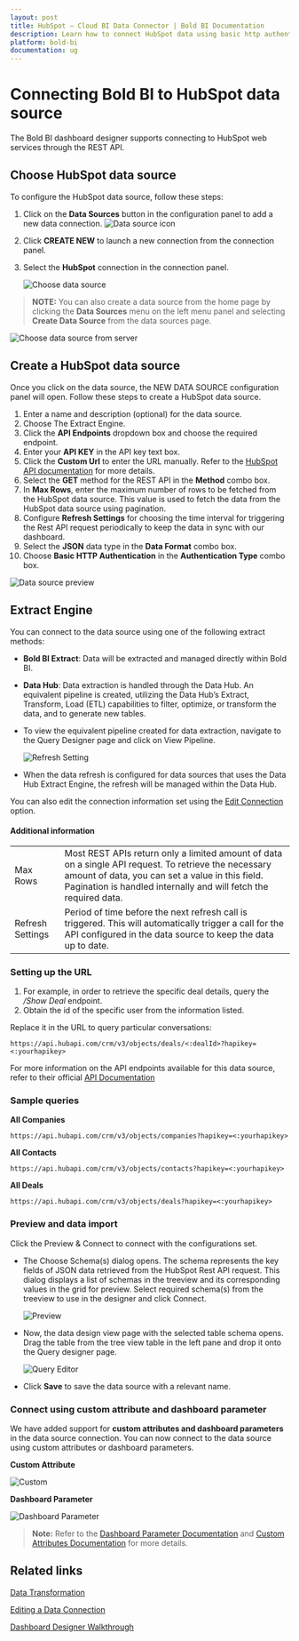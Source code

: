 ```yaml
---
layout: post
title: HubSpot – Cloud BI Data Connector | Bold BI Documentation
description: Learn how to connect HubSpot data using basic http authentication through REST API endpoint with Bold BI Cloud.
platform: bold-bi
documentation: ug
---
```


# Connecting Bold BI to HubSpot data source
The Bold BI dashboard designer supports connecting to HubSpot web services through the REST API. 

## Choose HubSpot data source

To configure the HubSpot data source, follow these steps:
1. Click on the **Data Sources** button in the configuration panel to add a new data connection.
   ![Data source icon](/static/assets/working-with-datasource/data-connectors/images/common/DataSourcesIcon.png)
   
2. Click **CREATE NEW** to launch a new connection from the connection panel.
3. Select the **HubSpot** connection in the connection panel.

   ![Choose data source](/static/assets/working-with-datasource/data-connectors/images/HubSpot/ChooseDS.png)

> **NOTE:** You can also create a data source from the home page by clicking the **Data Sources** menu on the left menu panel and selecting **Create Data Source** from the data sources page.

   ![Choose data source from server](/static/assets/working-with-datasource/data-connectors/images/HubSpot/ChooseDS_Server.png)

## Create a HubSpot data source
Once you click on the data source, the NEW DATA SOURCE configuration panel will open. Follow these steps to create a HubSpot data source.
1. Enter a name and description (optional) for the data source.
2. Choose The Extract Engine.
3. Click the **API Endpoints** dropdown box and choose the required endpoint.
4. Enter your **API KEY** in the API key text box.
5. Click the **Custom Url** to enter the URL manually. Refer to the [HubSpot API documentation](https://developers.hubspot.com/docs/api/overview) for more details. 
6. Select the **GET** method for the REST API in the **Method** combo box.
7. In **Max Rows**, enter the maximum number of rows to be fetched from the HubSpot data source. This value is used to fetch the data from the HubSpot data source using pagination.
8. Configure **Refresh Settings** for choosing the time interval for triggering the Rest API request periodically to keep the data in sync with our dashboard.  
9. Select the **JSON** data type in the **Data Format** combo box.
10. Choose **Basic HTTP Authentication** in the **Authentication Type** combo box.

![Data source preview](/static/assets/working-with-datasource/data-connectors/images/HubSpot/DataSourcesView.png)

## Extract Engine
You can connect to the data source using one of the following extract methods:
- **Bold BI Extract**: Data will be extracted and managed directly within Bold BI.
- **Data Hub**: Data extraction is handled through the Data Hub. An equivalent pipeline is created, utilizing the Data Hub’s Extract, Transform, Load (ETL) capabilities to filter, optimize, or transform the data, and to generate new tables.
- To view the equivalent pipeline created for data extraction, navigate to the Query Designer page and click on View Pipeline.

    ![Refresh Setting](/static/assets/working-with-datasource/images/View_Pipeline.png)

- When the data refresh is configured for data sources that uses the Data Hub Extract Engine, the refresh will be managed within the Data Hub.

You can also edit the connection information set using the [Edit Connection](/working-with-data-sources/editing-a-data-connection/) option.

#### Additional information
<table width="600">
<tr>
<td>
Max Rows
</td>
<td>
Most REST APIs return only a limited amount of data on a single API request. To retrieve the necessary amount of data, you can set a value in this field. Pagination is handled internally and will fetch the required data.
</td>
</tr>
<tr>
<td>
Refresh Settings
</td>
<td>
Period of time before the next refresh call is triggered. This will automatically trigger a call for the API configured in the data source to keep the data up to date.
</td>
</tr>
</table>

### Setting up the URL

1. For example, in order to retrieve the specific deal details, query the <i>/Show Deal</i> endpoint.
2. Obtain the id of the specific user from the information listed.

Replace it in the URL to query particular conversations:

`https://api.hubapi.com/crm/v3/objects/deals/<:dealId>?hapikey=<:yourhapikey>`

For more information on the API endpoints available for this data source, refer to their official [API Documentation]( https://developers.hubspot.com/docs)

### Sample queries

**All Companies**

`https://api.hubapi.com/crm/v3/objects/companies?hapikey=<:yourhapikey>`

**All Contacts**

`https://api.hubapi.com/crm/v3/objects/contacts?hapikey=<:yourhapikey>`

**All Deals**

`https://api.hubapi.com/crm/v3/objects/deals?hapikey=<:yourhapikey>`


### Preview and data import
Click the Preview & Connect to connect with the configurations set.
* The Choose Schema(s) dialog opens. The schema represents the key fields of JSON data retrieved from the HubSpot Rest API request. This dialog displays a list of schemas in the treeview and its corresponding values in the grid for preview. Select required schema(s) from the treeview to use in the designer and click Connect.

   ![Preview](/static/assets/working-with-datasource/data-connectors/images/common/Preview.png)

* Now, the data design view page with the selected table schema opens. Drag the table from the tree view table in the left pane and drop it onto the Query designer page.

   ![Query Editor](/static/assets/working-with-datasource/data-connectors/images/common/QueryEditor.png)

* Click **Save** to save the data source with a relevant name.

### Connect using custom attribute and dashboard parameter

We have added support for **custom attributes and dashboard parameters** in the data source connection. You can now connect to the data source using custom attributes or dashboard parameters.

**Custom Attribute**

![Custom](/static/assets/working-with-datasource/data-connectors/images/HubSpot/Custom.png)

**Dashboard Parameter**

![Dashboard Parameter](/static/assets/working-with-datasource/data-connectors/images/HubSpot/Dashboardparameter.png)

>**Note:** Refer to the [Dashboard Parameter Documentation](https://help.boldbi.com/working-with-data-sources/dashboard-parameter/) and [Custom Attributes Documentation](https://help.boldbi.com/working-with-data-sources/configuring-custom-attribute/) for more details.

## Related links
[Data Transformation](/working-with-data-sources/data-modeling/joining-table/)

[Editing a Data Connection](/working-with-data-sources/editing-a-data-connection/)   

[Dashboard Designer Walkthrough](/getting-started/creating-dashboard/)
